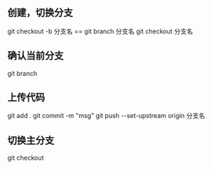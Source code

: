 ## 创建，切换分支
git checkout -b 分支名 == git branch 分支名  git checkout 分支名

## 确认当前分支
git branch

## 上传代码
git add .
git commit -m "msg"
git push --set-upstream origin 分支名

## 切换主分支
git checkout 